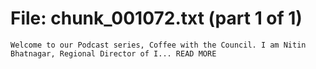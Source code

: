 ﻿# File: chunk_001072.txt (part 1 of 1)
```
Welcome to our Podcast series, Coffee with the Council. I am Nitin Bhatnagar, Regional Director of I... READ MORE
```

